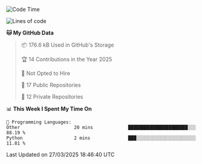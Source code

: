 <!--START_SECTION:waka-->
![Code Time](http://img.shields.io/badge/Code%20Time-1%2C086%20hrs%2018%20mins-blue)

![Lines of code](https://img.shields.io/badge/From%20Hello%20World%20I%27ve%20Written-222.9%20thousand%20lines%20of%20code-blue)

**🐱 My GitHub Data** 

> 📦 176.6 kB Used in GitHub's Storage 
 > 
> 🏆 14 Contributions in the Year 2025
 > 
> 🚫 Not Opted to Hire
 > 
> 📜 17 Public Repositories 
 > 
> 🔑 12 Private Repositories 
 > 
📊 **This Week I Spent My Time On** 

```text
💬 Programming Languages: 
Other                    20 mins             ██████████████████████░░░   88.19 % 
Python                   2 mins              ███░░░░░░░░░░░░░░░░░░░░░░   11.81 % 
```


 Last Updated on 27/03/2025 18:46:40 UTC
<!--END_SECTION:waka-->
